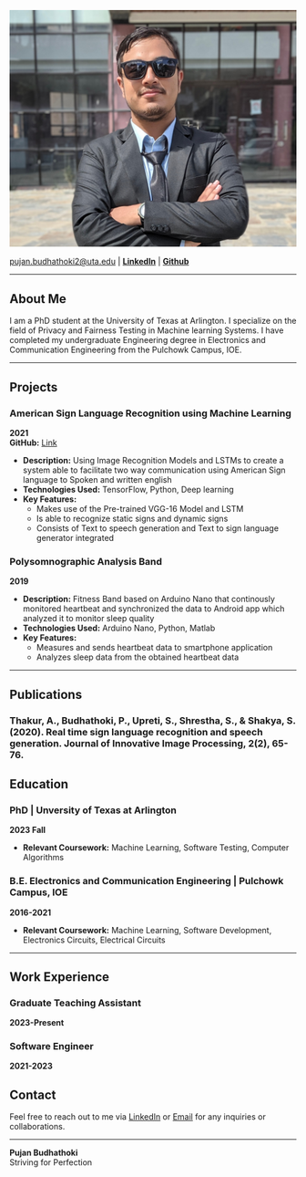 ![Pujan Budhathoki](pujanphotolatest.jpg)


pujan.budhathoki2@uta.edu | **[LinkedIn](https://www.linkedin.com/in/pujan-budhathoki-54a957144/)** | **[Github](https://github.com/PujanBudhathoki)** 

---

## About Me

I am a PhD student at the University of Texas at Arlington. I specialize on the field of Privacy and Fairness Testing in Machine learning Systems. I have completed my undergraduate Engineering degree in Electronics and Communication Engineering from the Pulchowk Campus, IOE.

---


## Projects

### American Sign Language Recognition using Machine Learning
**2021**  
**GitHub:** [Link](https://github.com/PujanBudhathoki/ASL-RecogSys-main) 
- **Description:** Using Image Recognition Models and LSTMs to create a system able to facilitate two way communication using American Sign language to Spoken and written english
- **Technologies Used:** TensorFlow, Python, Deep learning
- **Key Features:**
  - Makes use of the Pre-trained VGG-16 Model and LSTM
  - Is able to recognize static signs and dynamic signs
  - Consists of Text to speech generation and Text to sign language generator integrated

### Polysomnographic Analysis Band
**2019**   
- **Description:** Fitness Band based on Arduino Nano that continously monitored heartbeat and synchronized the data to Android app which analyzed it to monitor sleep quality
- **Technologies Used:** Arduino Nano, Python, Matlab
- **Key Features:**
  - Measures and sends heartbeat data to smartphone application
  - Analyzes sleep data from the obtained heartbeat data

---
## Publications
### Thakur, A., Budhathoki, P., Upreti, S., Shrestha, S., & Shakya, S. (2020). Real time sign language recognition and speech generation. Journal of Innovative Image Processing, 2(2), 65-76.

## Education

### PhD | Unversity of Texas at Arlington
**2023 Fall**  
- **Relevant Coursework:** Machine Learning, Software Testing, Computer Algorithms

### B.E. Electronics and Communication Engineering | Pulchowk Campus, IOE
**2016-2021**
- **Relevant Coursework:** Machine Learning, Software Development, Electronics Circuits, Electrical Circuits 
---
## Work Experience
### Graduate Teaching Assistant
**2023-Present**

### Software Engineer
**2021-2023**


## Contact

Feel free to reach out to me via [LinkedIn](https://www.linkedin.com/in/pujan-budhathoki-54a957144/) or [Email](pujan.budhathoki2@uta.edu) for any inquiries or collaborations.

---

**Pujan Budhathoki**  
Striving for Perfection
